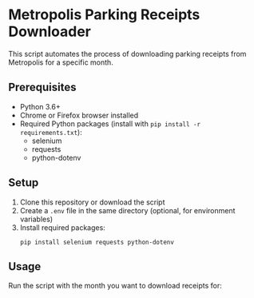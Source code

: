 # Metropolis Parking Receipts Downloader

This script automates the process of downloading parking receipts from Metropolis for a specific month.

## Prerequisites

- Python 3.6+
- Chrome or Firefox browser installed
- Required Python packages (install with `pip install -r requirements.txt`):
  - selenium
  - requests
  - python-dotenv

## Setup

1. Clone this repository or download the script
2. Create a `.env` file in the same directory (optional, for environment variables)
3. Install required packages:
   ```
   pip install selenium requests python-dotenv
   ```

## Usage

Run the script with the month you want to download receipts for:
